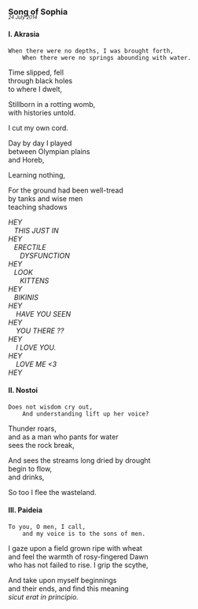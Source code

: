 ### Song of Sophia
<p style="margin:0; margin-top: -1.25rem">
  <em>
    <small><small>24 July 2014</small></small>
  </em>
</p>

#### I. Akrasia

    When there were no depths, I was brought forth,
        When there were no springs abounding with water.

Time slipped, fell  
through black holes  
to where I dwelt,

Stillborn in a rotting womb,  
with histories untold.

I cut my own cord.

Day by day I played   
between Olympian plains  
and Horeb,

Learning nothing,

For the ground had been well-tread   
by tanks and wise men  
teaching shadows

*HEY  
&nbsp;&nbsp;&nbsp;THIS JUST IN   
HEY  
&nbsp;&nbsp;&nbsp;ERECTILE    
&nbsp;&nbsp;&nbsp;&nbsp;&nbsp;&nbsp;DYSFUNCTION  
HEY   
&nbsp;&nbsp;&nbsp;LOOK   
&nbsp;&nbsp;&nbsp;&nbsp;&nbsp;&nbsp;KITTENS  
HEY  
&nbsp;&nbsp;&nbsp;BIKINIS    
HEY  
&nbsp;&nbsp;&nbsp;&nbsp;HAVE YOU SEEN   
HEY  
&nbsp;&nbsp;&nbsp;&nbsp;YOU THERE ??  
HEY  
&nbsp;&nbsp;&nbsp;&nbsp;I LOVE YOU.   
HEY  
&nbsp;&nbsp;&nbsp;&nbsp;LOVE ME <3  
HEY*

#### II. Nostoi

    Does not wisdom cry out,
        And understanding lift up her voice?

Thunder roars,  
and as a man who pants for water  
sees the rock break,

And sees the streams long dried by drought  
begin to flow,   
and drinks,

So too I flee the wasteland.

#### III. Paideia

    To you, O men, I call,
        and my voice is to the sons of men.

I gaze upon a field grown ripe with wheat  
and feel the warmth of rosy-fingered Dawn  
who has not failed to rise. I grip the scythe,

And take upon myself beginnings  
and their ends, and find this meaning  
*sicut erat in principio.*
